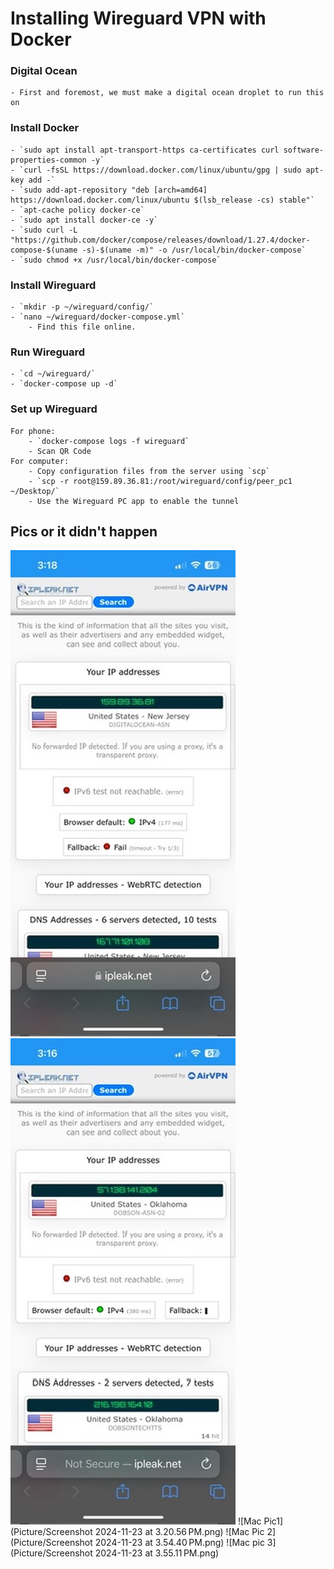 # Installing Wireguard VPN with Docker
### Digital Ocean
    - First and foremost, we must make a digital ocean droplet to run this on
### Install Docker
    - `sudo apt install apt-transport-https ca-certificates curl software-properties-common -y`
    - `curl -fsSL https://download.docker.com/linux/ubuntu/gpg | sudo apt-key add -`
    - `sudo add-apt-repository "deb [arch=amd64] https://download.docker.com/linux/ubuntu $(lsb_release -cs) stable"`
    - `apt-cache policy docker-ce`
    - `sudo apt install docker-ce -y`
    - `sudo curl -L "https://github.com/docker/compose/releases/download/1.27.4/docker-compose-$(uname -s)-$(uname -m)" -o /usr/local/bin/docker-compose`
    - `sudo chmod +x /usr/local/bin/docker-compose`

### Install Wireguard
    - `mkdir -p ~/wireguard/config/`
    - `nano ~/wireguard/docker-compose.yml`
        - Find this file online.

### Run Wireguard
    - `cd ~/wireguard/`
    - `docker-compose up -d`

### Set up Wireguard
    For phone:
        - `docker-compose logs -f wireguard`
        - Scan QR Code
    For computer:
        - Copy configuration files from the server using `scp`
        - `scp -r root@159.89.36.81:/root/wireguard/config/peer_pc1 ~/Desktop/`
        - Use the Wireguard PC app to enable the tunnel

## Pics or it didn't happen
![Iphone Screenshot 1](Picture/2B72BA16-62BA-4B4F-909C-6069D0C072CF_4_5005_c.jpeg)
![Iphone Screenshot 2](Picture/D1349372-AFFB-4A6C-8AC8-46A162E685D1_4_5005_c.jpeg)
![Mac Pic1](Picture/Screenshot 2024-11-23 at 3.20.56 PM.png)
![Mac Pic 2](Picture/Screenshot 2024-11-23 at 3.54.40 PM.png)
![Mac pic 3](Picture/Screenshot 2024-11-23 at 3.55.11 PM.png)




